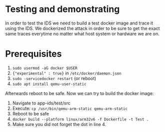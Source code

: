 # Testing and demonstrating
In order to test the IDS we need to build a test docker image and trace it using the IDS. We dockerized the attack in order to be sure to get the exact same traces everytime no matter what host system or hardware we are on.


# Prerequisites

 1. `sudo usermod -aG docker $USER` 
 2. `{"experimental" : true}` in `/etc/docker/daemon.json`
 3. `sudo -servicedocker restart` (or reboot) 
 4. `sudo apt install qemu-user-static`
 
Afterwards reboot to be safe.
Now we can try to build the docker image:

 1. Navigate to app-ids/test/src 
 2. Execute: `cp /usr/bin/qemu-arm-static qemu-arm-static`
 3. Reboot to be safe
 4. `docker build --platform linux/arm32v6 -f Dockerfile -t Test .`
 5. Make sure you did not forget the dot in line 4.


